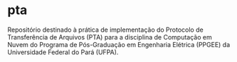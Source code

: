 # pta
Repositório destinado à prática de implementação do Protocolo de Transferência de Arquivos (PTA) para a disciplina de Computação em Nuvem do Programa de Pós-Graduação em Engenharia Elétrica (PPGEE) da Universidade Federal do Pará (UFPA).
